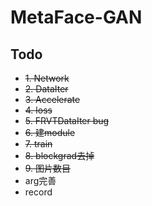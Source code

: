 # MetaFace-GAN

## Todo
* ~~1. Network~~
* ~~2. DataIter~~
* ~~3. Accelerate~~
* ~~4. loss~~
* ~~5. FRVTDataIter bug~~
* ~~6. 建module~~
* ~~7. train~~
* ~~8. blockgrad去掉~~
* ~~9. 图片数目~~
* arg完善
* record
